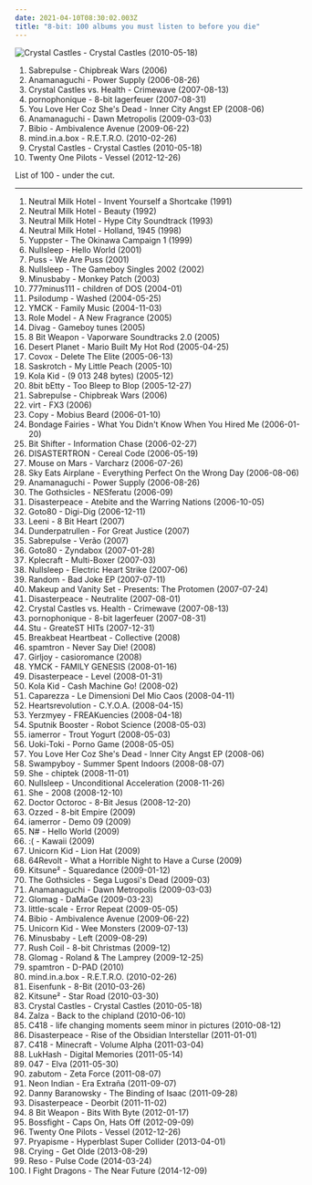 ```yaml
---
date: 2021-04-10T08:30:02.003Z
title: "8-bit: 100 albums you must listen to before you die"
---
```

![Crystal Castles - Crystal Castles (2010-05-18)](http://coverartarchive.org/release/a432a420-f374-4556-8421-b4ea097c7fe9/8216508553-500.jpg "Crystal Castles - Crystal Castles (2010-05-18)")
<ol class="albums">
<li data-cover="http://coverartarchive.org/release/1868c4bf-682e-4b86-b8f9-90363411eeee/6437367584-500.jpg" data-tags="breakcore" role="button">Sabrepulse - Chipbreak Wars (2006)</li>
<li data-cover="http://coverartarchive.org/release/005bc8e2-295a-4499-ad97-a1f83099cbe4/7179125571-500.jpg" data-tags="chiptune" role="button">Anamanaguchi - Power Supply (2006-08-26)</li>
<li data-cover="https://via.placeholder.com/450" data-tags="electronic" role="button">Crystal Castles vs. Health - Crimewave (2007-08-13)</li>
<li data-cover="http://coverartarchive.org/release/77baaaf6-8128-400e-aee7-0e9a6ca79692/994831655-500.jpg" data-tags="8-bit" role="button">pornophonique - 8-bit lagerfeuer (2007-08-31)</li>
<li data-cover="https://img.discogs.com/U_5rWV9yNYghAXMnbh3EoIHCee4=/fit-in/600x600/filters:strip_icc():format(jpeg):mode_rgb():quality(90)/discogs-images/R-1527680-1226225702.jpeg.jpg" data-tags="electronica, nintendo, 8-bit, new rave, bitpop, digital punk" role="button">You Love Her Coz She's Dead - Inner City Angst EP (2008-06)</li>
<li data-cover="http://coverartarchive.org/release/d6e602eb-97e5-42ca-919b-37c2ea510bad/2060277808-500.jpg" data-tags="chiptune, bitpop" role="button">Anamanaguchi - Dawn Metropolis (2009-03-03)</li>
<li data-cover="https://img.discogs.com/7Q19HQREynIVkQxS6HzNd3gDI7w=/fit-in/600x600/filters:strip_icc():format(jpeg):mode_rgb():quality(90)/discogs-images/R-2735449-1405398601-5788.jpeg.jpg" data-tags="idm, folk, experimental, contemporary folk, abstract hip hop" role="button">Bibio - Ambivalence Avenue (2009-06-22)</li>
<li data-cover="http://coverartarchive.org/release/0063c6b9-5376-36c8-9b51-a053ebbb270c/2097577050-500.jpg" data-tags="8-bit, chiptune" role="button">mind.in.a.box - R.E.T.R.O. (2010-02-26)</li>
<li data-cover="http://coverartarchive.org/release/a432a420-f374-4556-8421-b4ea097c7fe9/8216508553-500.jpg" data-tags="electronic" role="button">Crystal Castles - Crystal Castles (2010-05-18)</li>
<li data-cover="http://coverartarchive.org/release/77f25b0b-bb51-44fb-b7b5-9c5c391769dd/7221126832-500.jpg" data-tags="alternative" role="button">Twenty One Pilots - Vessel (2012-12-26)</li>
</ol>
List of 100 - under the cut.
<!-- more -->

_________________

<ol class="albums">
<li data-cover="http://coverartarchive.org/release/aa63a5bd-d36a-43a3-a622-c813e72da497/14482581925-500.jpg" data-tags="lo-fi" role="button">
Neutral Milk Hotel - Invent Yourself a Shortcake (1991)
</li>
<li data-cover="http://coverartarchive.org/release/1b18ea3b-59e5-43c5-b0c5-fceddd285109/7950065085-500.jpg" data-tags="rock" role="button">
Neutral Milk Hotel - Beauty (1992)
</li>
<li data-cover="https://img.discogs.com/slklL0Cxb9J9P82vkxUZpTx2T_I=/fit-in/600x594/filters:strip_icc():format(jpeg):mode_rgb():quality(90)/discogs-images/R-2098709-1600626023-2654.png.jpg" data-tags="rock, lo-fi" role="button">
Neutral Milk Hotel - Hype City Soundtrack (1993)
</li>
<li data-cover="http://coverartarchive.org/release/fa031f89-19af-4962-9a75-734a56568e00/3326083723-500.jpg" data-tags="trance, black metal, metal, electronic, electronica, pop, rock, punk, alternative, hardcore, electro, dance, happy, techno, 8-bit, idm, drum and bass, club, chiptune, punk rock, breakcore, happy hardcore, speedcore, gabber, furry, synthcore, vulpvibe, renard v, homelesstaco" role="button">
Neutral Milk Hotel - Holland, 1945 (1998)
</li>
<li data-cover="http://coverartarchive.org/release/0d9fe35a-c879-4a69-b4a9-b567dee018fe/4755997477-500.jpg" data-tags="8-bit, netlabel" role="button">
Yuppster - The Okinawa Campaign 1 (1999)
</li>
<li data-cover="http://coverartarchive.org/release/49d4b5fc-16a1-48f7-8b24-c0b85e89e16c/4586030713-500.jpg" data-tags="chiptune" role="button">
Nullsleep - Hello World (2001)
</li>
<li data-cover="http://coverartarchive.org/release/35e56c2b-ec70-4dd2-80ab-e78591b82256/21841992268-500.jpg" data-tags="8-bit, 00s, sweden, mein quitschiger leiherkasten" role="button">
Puss - We Are Puss (2001)
</li>
<li data-cover="http://coverartarchive.org/release/88ad5891-50e0-4a66-bc84-6b684bd0009d/7749047425-500.jpg" data-tags="chiptune" role="button">
Nullsleep - The Gameboy Singles 2002 (2002)
</li>
<li data-cover="http://coverartarchive.org/release/a6f556b8-931d-48e1-93bc-9aac6724c9ce/3064708426-500.jpg" data-tags="chiptune" role="button">
Minusbaby - Monkey Patch (2003)
</li>
<li data-cover="http://coverartarchive.org/release/64e3ab24-cb54-4828-83bf-a98f950d5633/1003890682-500.jpg" data-tags="electronica, 8-bit, russian, nintendocore, videogamecore, russian 8 bit" role="button">
777minus111 - children of DOS (2004-01)
</li>
<li data-cover="http://coverartarchive.org/release/6372e259-413c-4d51-b591-25332c773865/1945393837-500.jpg" data-tags="instrumental, 8-bit, chiptunes, nintendo music" role="button">
Psilodump - Washed (2004-05-25)
</li>
<li data-cover="http://coverartarchive.org/release/6fc31b65-d3ed-4c0a-8da8-5217d66f9350/8425115741-500.jpg" data-tags="8-bit, chiptune" role="button">
YMCK - Family Music (2004-11-03)
</li>
<li data-cover="http://coverartarchive.org/release/34869804-4a0c-42e4-92da-ed103977d889/3886924542-500.jpg" data-tags="electronic, 8-bit" role="button">
Role Model - A New Fragrance (2005)
</li>
<li data-cover="http://coverartarchive.org/release/a76216b3-33be-4c5b-ad59-fa35fb8bfc99/27500466586-500.jpg" data-tags="chiptune" role="button">
Divag - Gameboy tunes (2005)
</li>
<li data-cover="http://coverartarchive.org/release/79875e8b-b97c-4a38-922e-70933ce0b076/5796842386-500.jpg" data-tags="c64, nintendisco" role="button">
8 Bit Weapon - Vaporware Soundtracks 2.0 (2005)
</li>
<li data-cover="https://img.discogs.com/qNqV_ghuZMqLRi2T4ziE1IwrEi8=/fit-in/600x514/filters:strip_icc():format(jpeg):mode_rgb():quality(90)/discogs-images/R-702189-1193574768.jpeg.jpg" data-tags="8-bit, chiptunes, c 64" role="button">
Desert Planet - Mario Built My Hot Rod (2005-04-25)
</li>
<li data-cover="https://img.discogs.com/esjDrIUAot-PHKj3SqWKaM8Nn8Y=/fit-in/160x143/filters:strip_icc():format(jpeg):mode_rgb():quality(90)/discogs-images/R-524935-1127507192.gif.jpg" data-tags="electronic, electronica, 8-bit, chiptune, bitpop" role="button">
Covox - Delete The Elite (2005-06-13)
</li>
<li data-cover="https://img.discogs.com/nqN0iWqm3amSG3PzB0Eb8jVnSYk=/fit-in/342x342/filters:strip_icc():format(jpeg):mode_rgb():quality(90)/discogs-images/R-541257-1129322208.jpeg.jpg" data-tags="instrumental, 8-bit, chiptune, chiptunes, n01s3 n k0r3, merry works" role="button">
Saskrotch - My Little Peach (2005-10)
</li>
<li data-cover="http://coverartarchive.org/release/5eb1047f-6523-4ee1-aab8-35ed920bae4a/4709728768-500.jpg" data-tags="8bit" role="button">
Kola Kid - (9 013 248 bytes) (2005-12)
</li>
<li data-cover="http://coverartarchive.org/release/12d80410-1a97-4a07-8106-055830084bb7/6922897468-500.jpg" data-tags="8-bit" role="button">
8bit bEtty - Too Bleep to Blop (2005-12-27)
</li>
<li data-cover="http://coverartarchive.org/release/1868c4bf-682e-4b86-b8f9-90363411eeee/6437367584-500.jpg" data-tags="breakcore" role="button">
Sabrepulse - Chipbreak Wars (2006)
</li>
<li data-cover="http://coverartarchive.org/release/8bb48bf2-0997-4f30-b4cb-78f687b5f7d7/5590637502-500.jpg" data-tags="progressive metal, 8-bit, chiptune, chipmusic, free download, 8bitpeoples, vgm, chip metal, chip rock, progressive chiptune" role="button">
virt - FX3 (2006)
</li>
<li data-cover="http://coverartarchive.org/release/701557d3-f3b8-443c-b4a6-820c4893720a/27017953798-500.jpg" data-tags="electronic" role="button">
Copy - Mobius Beard (2006-01-10)
</li>
<li data-cover="https://img.discogs.com/8c2Kz7Nc_CYFaSKF37ayZaRIQqw=/fit-in/300x300/filters:strip_icc():format(jpeg):mode_rgb():quality(90)/discogs-images/R-689090-1147966352.jpeg.jpg" data-tags="electronic" role="button">
Bondage Fairies - What You Didn't Know When You Hired Me (2006-01-20)
</li>
<li data-cover="http://coverartarchive.org/release/0944b888-0cda-4dba-9507-2211123bcb2c/4667208673-500.jpg" data-tags="chiptune" role="button">
Bit Shifter - Information Chase (2006-02-27)
</li>
<li data-cover="https://via.placeholder.com/450" data-tags="electronica, ambient, prog, techno, 8-bit, idm, chiptune, progressive, ambient idm, ambient techno, progressive electronica, melodic idm, progtronica, chiptronica" role="button">
DISASTERTRON - Cereal Code (2006-05-19)
</li>
<li data-cover="https://img.discogs.com/28gLKev_TwNejFuE-TiPaIhRMU4=/fit-in/600x532/filters:strip_icc():format(jpeg):mode_rgb():quality(90)/discogs-images/R-932399-1277418871.jpeg.jpg" data-tags="experimental" role="button">
Mouse on Mars - Varcharz (2006-07-26)
</li>
<li data-cover="http://coverartarchive.org/release/b52588bb-9462-40a5-beb4-9c6299028fef/11694986871-500.jpg" data-tags="hardcore, nintendocore, metalcore, experimental, post-hardcore" role="button">
Sky Eats Airplane - Everything Perfect On the Wrong Day (2006-08-06)
</li>
<li data-cover="http://coverartarchive.org/release/005bc8e2-295a-4499-ad97-a1f83099cbe4/7179125571-500.jpg" data-tags="chiptune" role="button">
Anamanaguchi - Power Supply (2006-08-26)
</li>
<li data-cover="http://coverartarchive.org/release/3c428fe4-d8db-4a80-8fc3-290aa9ea6ca6/5929326396-500.jpg" data-tags="8-bit, chiptune, 8-bit goth" role="button">
The Gothsicles - NESferatu (2006-09)
</li>
<li data-cover="http://coverartarchive.org/release/b53aa824-1e68-44eb-aedd-af0a2f1d7b98/3677936763-500.jpg" data-tags="8-bit" role="button">
Disasterpeace - Atebite and the Warring Nations (2006-10-05)
</li>
<li data-cover="https://img.discogs.com/aRR8PlB4e76Yv1VvFmToH7FFpoQ=/fit-in/600x600/filters:strip_icc():format(jpeg):mode_rgb():quality(90)/discogs-images/R-850302-1482549429-4089.jpeg.jpg" data-tags="8bit, chiptune" role="button">
Goto80 - Digi-Dig (2006-12-11)
</li>
<li data-cover="https://img.discogs.com/v--qJAv4sBK7aHexf09KyNIuk4s=/fit-in/200x200/filters:strip_icc():format(jpeg):mode_rgb():quality(90)/discogs-images/R-1717250-1238882319.jpeg.jpg" data-tags="8-bit, chiptune, gameboy, english" role="button">
Leeni - 8 Bit Heart (2007)
</li>
<li data-cover="http://coverartarchive.org/release/c0194a36-3d2e-4c0f-ad8a-9f84073ec0ce/16557744139-500.jpg" data-tags="bitpop" role="button">
Dunderpatrullen - For Great Justice (2007)
</li>
<li data-cover="https://img.discogs.com/Ao_VkYGxRf6kTkSTfulCRIXKPxQ=/fit-in/600x600/filters:strip_icc():format(jpeg):mode_rgb():quality(90)/discogs-images/R-9865725-1487610737-3854.jpeg.jpg" data-tags="8-bit, chiptune, chipbreak" role="button">
Sabrepulse - Verão (2007)
</li>
<li data-cover="https://img.discogs.com/MRVV2GN2XbR3yffEhuvDEn8KWSU=/fit-in/600x600/filters:strip_icc():format(jpeg):mode_rgb():quality(90)/discogs-images/R-921161-1173016319.jpeg.jpg" data-tags="chiptune" role="button">
Goto80 - Zyndabox (2007-01-28)
</li>
<li data-cover="http://coverartarchive.org/release/3587bde3-7eee-4bf2-b751-586e4df550a1/3886926937-500.jpg" data-tags="trance, electronica, fusion, tech house, 8-bit, idm, chiptune, progressive trance, goa, psytrance, electro-techno, neo-psychedelia, darkpsy, chipmusic, hard trance, electro-house, chip trance, chip techno, chiptronica, progressive chiptune, chip fusion" role="button">
Kplecraft - Multi-Boxer (2007-03)
</li>
<li data-cover="http://coverartarchive.org/release/3c714fcd-f447-4400-b868-b0b2482829d6/6437432777-500.jpg" data-tags="chiptune" role="button">
Nullsleep - Electric Heart Strike (2007-06)
</li>
<li data-cover="http://coverartarchive.org/release/729413e9-7262-4001-a291-356411148759/3667438205-500.jpg" data-tags="chiptune" role="button">
Random - Bad Joke EP (2007-07-11)
</li>
<li data-cover="http://coverartarchive.org/release/aff637a8-d11c-41cf-a0fb-321e7a949d45/27685193007-500.jpg" data-tags="electronic, 8-bit, chiptune" role="button">
Makeup and Vanity Set - Presents: The Protomen (2007-07-24)
</li>
<li data-cover="http://coverartarchive.org/release/52f42ee6-cd97-4ab7-abb4-a83bab4924e2/3677917390-500.jpg" data-tags="8-bit" role="button">
Disasterpeace - Neutralite (2007-08-01)
</li>
<li data-cover="https://via.placeholder.com/450" data-tags="electronic" role="button">
Crystal Castles vs. Health - Crimewave (2007-08-13)
</li>
<li data-cover="http://coverartarchive.org/release/77baaaf6-8128-400e-aee7-0e9a6ca79692/994831655-500.jpg" data-tags="8-bit" role="button">
pornophonique - 8-bit lagerfeuer (2007-08-31)
</li>
<li data-cover="http://coverartarchive.org/release/717ad3d8-f8b3-4a6c-8a5e-4ab04fd63d31/27501129924-500.jpg" data-tags="8-bit, chiptune" role="button">
Stu - GreateST HITs (2007-12-31)
</li>
<li data-cover="https://img.discogs.com/ZFKgcUsDwGVF5Mmo_V6tW7v6dqE=/fit-in/150x150/filters:strip_icc():format(jpeg):mode_rgb():quality(90)/discogs-images/R-7022130-1431874843-1757.jpeg.jpg" data-tags="8-bit, chipmusic, free albums" role="button">
Breakbeat Heartbeat - Collective (2008)
</li>
<li data-cover="https://img.discogs.com/k5cjajImifWAbrZFZLfK0T7QgP4=/fit-in/400x400/filters:strip_icc():format(jpeg):mode_rgb():quality(90)/discogs-images/R-1752382-1241054224.jpeg.jpg" data-tags="electronic, 8bit, 8-bit, chiptune, capcom, megaman, chrono trigger" role="button">
spamtron - Never Say Die! (2008)
</li>
<li data-cover="http://coverartarchive.org/release/985187e6-482c-4b54-a158-15a0cd38f9df/6510177665-500.jpg" data-tags="electronic, electronica, 8-bit, chiptune, 8 bit, free download" role="button">
Girljoy - casioromance (2008)
</li>
<li data-cover="http://coverartarchive.org/release/c361ccc6-446f-4b8b-b02b-8461ddfe82ac/8431621724-500.jpg" data-tags="8-bit" role="button">
YMCK - FAMILY GENESIS (2008-01-16)
</li>
<li data-cover="https://img.discogs.com/K0DEDa1Dl_ANvDKPTQn0fFIv7M0=/fit-in/600x600/filters:strip_icc():format(jpeg):mode_rgb():quality(90)/discogs-images/R-1384280-1402024140-1626.jpeg.jpg" data-tags="8-bit, chiptune, progressive electronica" role="button">
Disasterpeace - Level (2008-01-31)
</li>
<li data-cover="http://coverartarchive.org/release/d33a1214-fac2-4bcc-a058-e2dea8988a24/4709744474-500.jpg" data-tags="8bit" role="button">
Kola Kid - Cash Machine Go! (2008-02)
</li>
<li data-cover="http://coverartarchive.org/release/a2a77508-7759-4294-82db-463eb043caba/6112729123-500.jpg" data-tags="italian, rap" role="button">
Caparezza - Le Dimensioni Del Mio Caos (2008-04-11)
</li>
<li data-cover="https://img.discogs.com/v-mnkFpJcGFkimRFg3I3buMVluc=/fit-in/600x594/filters:strip_icc():format(jpeg):mode_rgb():quality(90)/discogs-images/R-6601997-1487256959-9353.jpeg.jpg" data-tags="copyriot" role="button">
Heartsrevolution - C.Y.O.A. (2008-04-15)
</li>
<li data-cover="http://coverartarchive.org/release/878f95a1-ecc7-438e-aad9-aaf4be90653f/11291022040-500.jpg" data-tags="8bit, 8-bit, psychedelic, chiptune, 8 bit, micromusic, chiptunes, 8bitpeoples" role="button">
Yerzmyey - FREAKuencies (2008-04-18)
</li>
<li data-cover="https://img.discogs.com/55UBK6Rc1T5uRdiqzJ466ky0Ehc=/fit-in/359x359/filters:strip_icc():format(jpeg):mode_rgb():quality(90)/discogs-images/R-1359447-1231262811.png.jpg" data-tags="electro, 8-bit, robots" role="button">
Sputnik Booster - Robot Science (2008-05-03)
</li>
<li data-cover="https://img.discogs.com/fTLPRiyaKkpMtK53wuEvhxQkTh4=/fit-in/500x491/filters:strip_icc():format(jpeg):mode_rgb():quality(90)/discogs-images/R-1367758-1213433523.jpeg.jpg" data-tags="nintendocore" role="button">
iamerror - Trout Yogurt (2008-05-03)
</li>
<li data-cover="https://img.discogs.com/fhyBcebfX3NZ3DuFnkKijPc4Imo=/fit-in/600x578/filters:strip_icc():format(jpeg):mode_rgb():quality(90)/discogs-images/R-1382027-1214775869.jpeg.jpg" data-tags="8-bit, free, video game music, free music, free albums" role="button">
Uoki-Toki - Porno Game (2008-05-05)
</li>
<li data-cover="https://img.discogs.com/U_5rWV9yNYghAXMnbh3EoIHCee4=/fit-in/600x600/filters:strip_icc():format(jpeg):mode_rgb():quality(90)/discogs-images/R-1527680-1226225702.jpeg.jpg" data-tags="electronica, nintendo, 8-bit, new rave, bitpop, digital punk" role="button">
You Love Her Coz She's Dead - Inner City Angst EP (2008-06)
</li>
<li data-cover="https://img.discogs.com/jOMPPxwQQ0vHpPws-KM9HHVWZ7o=/fit-in/600x600/filters:strip_icc():format(jpeg):mode_rgb():quality(90)/discogs-images/R-1698591-1237721342.jpeg.jpg" data-tags="8-bit, idm, chiptune, jungle, breakcore" role="button">
Swampyboy - Summer Spent Indoors (2008-08-07)
</li>
<li data-cover="http://coverartarchive.org/release/9ade91c4-67e2-4f3b-a52d-0be0653548d5/6709617117-500.jpg" data-tags="electronic, chiptune" role="button">
She - chiptek (2008-11-01)
</li>
<li data-cover="http://coverartarchive.org/release/b20863b4-0eb3-4065-9599-24248499ec3d/27066384557-500.jpg" data-tags="electronic, chiptune" role="button">
Nullsleep - Unconditional Acceleration (2008-11-26)
</li>
<li data-cover="http://coverartarchive.org/release/87ad2049-f57b-43de-ab61-053e9ac0a82d/3772568489-500.jpg" data-tags="electronic, 8-bit" role="button">
She - 2008 (2008-12-10)
</li>
<li data-cover="http://coverartarchive.org/release/0d938f11-67d2-4996-8b31-e18ecb26fe43/17443234242-500.jpg" data-tags="christmas" role="button">
Doctor Octoroc - 8-Bit Jesus (2008-12-20)
</li>
<li data-cover="http://coverartarchive.org/release/919c85b1-2145-4a4c-a6ba-cf8260e73d6a/6909104370-500.jpg" data-tags="nintendo, chiptune, computer, gamewave" role="button">
Ozzed - 8-bit Empire (2009)
</li>
<li data-cover="https://img.discogs.com/nsk5LlI1fG5FK2f5mwfo_ekKtdw=/fit-in/320x320/filters:strip_icc():format(jpeg):mode_rgb():quality(90)/discogs-images/R-5498804-1394945032-2702.png.jpg" data-tags="instrumental, experimental, 8-bit, nintendocore, nintendogrind" role="button">
iamerror - Demo 09 (2009)
</li>
<li data-cover="http://coverartarchive.org/release/c70ed505-cb5b-475d-a7ed-209f1bbdf836/7236940047-500.jpg" data-tags="experimental, 8-bit, russian, chiptune" role="button">
N# - Hello World (2009)
</li>
<li data-cover="http://coverartarchive.org/release/24fbbb1c-da51-4bbc-bd71-bd8d90b55249/8362528885-500.jpg" data-tags="8bit, 8-bit, chiptune, 8 bit, chiprock, 8bit punk, intikrec" role="button">
:( - Kawaii (2009)
</li>
<li data-cover="http://coverartarchive.org/release/e17b5763-708e-4428-9f20-aeaee4a6b232/9551828343-500.jpg" data-tags="chiptune" role="button">
Unicorn Kid - Lion Hat (2009)
</li>
<li data-cover="http://coverartarchive.org/release/933f4fba-d2d5-4ee1-a1c3-6145b897831d/5797053181-500.jpg" data-tags="swedish, 8-bit, bitpop, d-trash records" role="button">
64Revolt - What a Horrible Night to Have a Curse (2009)
</li>
<li data-cover="http://coverartarchive.org/release/20d76f22-b42f-4704-90d0-10ee3508ec89/1394276853-500.jpg" data-tags="chiptune" role="button">
Kitsune² - Squaredance (2009-01-12)
</li>
<li data-cover="http://coverartarchive.org/release/881dabd1-0bb3-4cce-a726-feb57f1ac25b/5810021701-500.jpg" data-tags="electronica, 8-bit, chiptune, 8-bit gothic, henry hacksaw ep" role="button">
The Gothsicles - Sega Lugosi's Dead (2009-03)
</li>
<li data-cover="http://coverartarchive.org/release/d6e602eb-97e5-42ca-919b-37c2ea510bad/2060277808-500.jpg" data-tags="chiptune, bitpop" role="button">
Anamanaguchi - Dawn Metropolis (2009-03-03)
</li>
<li data-cover="http://coverartarchive.org/release/2ea0f215-d954-4b92-80eb-f42befed74c4/3886922399-500.jpg" data-tags="8-bit, chiptune" role="button">
Glomag - DaMaGe (2009-03-23)
</li>
<li data-cover="https://img.discogs.com/OAPHM-bBqDh2f3CmrM5EBKS6uQQ=/fit-in/600x600/filters:strip_icc():format(jpeg):mode_rgb():quality(90)/discogs-images/R-9266997-1477658830-6045.jpeg.jpg" data-tags="electronica, techno, 8-bit, idm, chiptune, chiptronica" role="button">
little-scale - Error Repeat (2009-05-05)
</li>
<li data-cover="https://img.discogs.com/7Q19HQREynIVkQxS6HzNd3gDI7w=/fit-in/600x600/filters:strip_icc():format(jpeg):mode_rgb():quality(90)/discogs-images/R-2735449-1405398601-5788.jpeg.jpg" data-tags="idm, folk, experimental, contemporary folk, abstract hip hop" role="button">
Bibio - Ambivalence Avenue (2009-06-22)
</li>
<li data-cover="http://coverartarchive.org/release/0ed330ec-2780-4d7b-ab78-8b4008cc70a2/6662857634-500.jpg" data-tags="chiptune" role="button">
Unicorn Kid - Wee Monsters (2009-07-13)
</li>
<li data-cover="http://coverartarchive.org/release/2db9d407-ad7c-4575-9c6a-31d129ed79ec/6437563614-500.jpg" data-tags="instrumental" role="button">
Minusbaby - Left (2009-08-29)
</li>
<li data-cover="http://coverartarchive.org/release/e3732b92-ab31-4db6-bce9-c750fc7ec3fb/1942592268-500.jpg" data-tags="christmas, 8bit, 8-bit, navidad, child's play" role="button">
Rush Coil - 8-bit Christmas (2009-12)
</li>
<li data-cover="https://img.discogs.com/PEqFVlKtQYM3gTa6Q-y2nDiwvZo=/fit-in/230x246/filters:strip_icc():format(jpeg):mode_rgb():quality(90)/discogs-images/R-2354924-1414629868-3874.jpeg.jpg" data-tags="8-bit" role="button">
Glomag - Roland & The Lamprey (2009-12-25)
</li>
<li data-cover="https://img.discogs.com/gwKl9qhzA10jVBozp1RrZtpuhlo=/fit-in/600x600/filters:strip_icc():format(jpeg):mode_rgb():quality(90)/discogs-images/R-10662773-1501939211-4990.jpeg.jpg" data-tags="electronic, 8bit, 8-bit, chiptune, albums i got because of the album art" role="button">
spamtron - D-PAD (2010)
</li>
<li data-cover="http://coverartarchive.org/release/0063c6b9-5376-36c8-9b51-a053ebbb270c/2097577050-500.jpg" data-tags="8-bit, chiptune" role="button">
mind.in.a.box - R.E.T.R.O. (2010-02-26)
</li>
<li data-cover="https://img.discogs.com/S8SC0gUDwhU661p27iTCEyN1cS0=/fit-in/500x500/filters:strip_icc():format(jpeg):mode_rgb():quality(90)/discogs-images/R-2314644-1285127368.jpeg.jpg" data-tags="ebm" role="button">
Eisenfunk - 8-Bit (2010-03-26)
</li>
<li data-cover="http://coverartarchive.org/release/97c79f61-e8e7-45b9-beb8-2704705602ba/1394252281-500.jpg" data-tags="electronic, 8bit, 8-bit, chiptune, bitpop, furry, lapfox, bitcore, nostalgiacore, laptfoxtrax" role="button">
Kitsune² - Star Road (2010-03-30)
</li>
<li data-cover="http://coverartarchive.org/release/a432a420-f374-4556-8421-b4ea097c7fe9/8216508553-500.jpg" data-tags="electronic" role="button">
Crystal Castles - Crystal Castles (2010-05-18)
</li>
<li data-cover="http://coverartarchive.org/release/65aaf598-b452-4e9b-88db-340cba1e527b/5897170138-500.jpg" data-tags="chiptune" role="button">
Zalza - Back to the chipland (2010-06-10)
</li>
<li data-cover="http://coverartarchive.org/release/d52c016f-7a08-4a78-abc9-1331c5e3666b/11724503080-500.jpg" data-tags="ambient" role="button">
C418 - life changing moments seem minor in pictures (2010-08-12)
</li>
<li data-cover="http://coverartarchive.org/release/878e73ca-b7f8-47d9-bc76-fb2070ce321e/1083867910-500.jpg" data-tags="8-bit, chiptune" role="button">
Disasterpeace - Rise of the Obsidian Interstellar (2011-01-01)
</li>
<li data-cover="http://coverartarchive.org/release/5e396e48-5bc1-4d28-ab34-ee77dc534fed/22120675980-500.jpg" data-tags="ambient" role="button">
C418 - Minecraft - Volume Alpha (2011-03-04)
</li>
<li data-cover="http://coverartarchive.org/release/a1ba1063-7a41-4ccf-a527-e93bd78767af/5512070799-500.jpg" data-tags="chiptune" role="button">
LukHash - Digital Memories (2011-05-14)
</li>
<li data-cover="http://coverartarchive.org/release/5eabfd7b-638c-4d0d-8e0b-e358e1a1251f/17978515250-500.jpg" data-tags="chiptune" role="button">
047 - Elva (2011-05-30)
</li>
<li data-cover="http://coverartarchive.org/release/93929ade-48d1-4339-b6b3-2dda7478d083/6624722304-500.jpg" data-tags="chiptune" role="button">
zabutom - Zeta Force (2011-08-07)
</li>
<li data-cover="http://coverartarchive.org/release/80418cea-5f7e-48b9-a7de-d58175e51531/18047710272-500.jpg" data-tags="synthpop, electronic, chillwave" role="button">
Neon Indian - Era Extraña (2011-09-07)
</li>
<li data-cover="http://coverartarchive.org/release/0268919b-57ca-4bf7-ab6c-08dc437272da/28838669770-500.jpg" data-tags="soundtrack" role="button">
Danny Baranowsky - The Binding of Isaac (2011-09-28)
</li>
<li data-cover="http://coverartarchive.org/release/4b90d2cf-9fbe-42ca-8b11-8a744331e9f7/1130981323-500.jpg" data-tags="8-bit" role="button">
Disasterpeace - Deorbit (2011-11-02)
</li>
<li data-cover="http://coverartarchive.org/release/def9f08a-04cf-4241-9885-cbd40be63b77/15527178452-500.jpg" data-tags="8-bit" role="button">
8 Bit Weapon - Bits With Byte (2012-01-17)
</li>
<li data-cover="http://coverartarchive.org/release/c508c4a5-6de3-4396-967c-0a588d41f811/20381833678-500.jpg" data-tags="chiptune, bitpop" role="button">
Bossfight - Caps On, Hats Off (2012-09-09)
</li>
<li data-cover="http://coverartarchive.org/release/77f25b0b-bb51-44fb-b7b5-9c5c391769dd/7221126832-500.jpg" data-tags="alternative" role="button">
Twenty One Pilots - Vessel (2012-12-26)
</li>
<li data-cover="http://coverartarchive.org/release/7bdaa0b3-ffa1-40a7-b714-837a6d41917f/21924888038-500.jpg" data-tags="experimental, avant-garde metal" role="button">
Pryapisme - Hyperblast Super Collider (2013-04-01)
</li>
<li data-cover="http://coverartarchive.org/release/ac18375c-26b8-4ab0-9c53-c7928e8ba90e/7212996100-500.jpg" data-tags="8-bit, chiptune, dorito-core" role="button">
Crying - Get Olde (2013-08-29)
</li>
<li data-cover="http://coverartarchive.org/release/62edf5b2-29c6-47c8-9e54-d9b1a107c35a/6902532710-500.jpg" data-tags="electronic, 8-bit" role="button">
Reso - Pulse Code (2014-03-24)
</li>
<li data-cover="http://coverartarchive.org/release/7289fed4-1518-4eff-8f1f-700e3e58ea05/11655664237-500.jpg" data-tags="power pop, 8-bit, chiptune, pop punk, nerd rock" role="button">
I Fight Dragons - The Near Future (2014-12-09)
</li>
</ol>